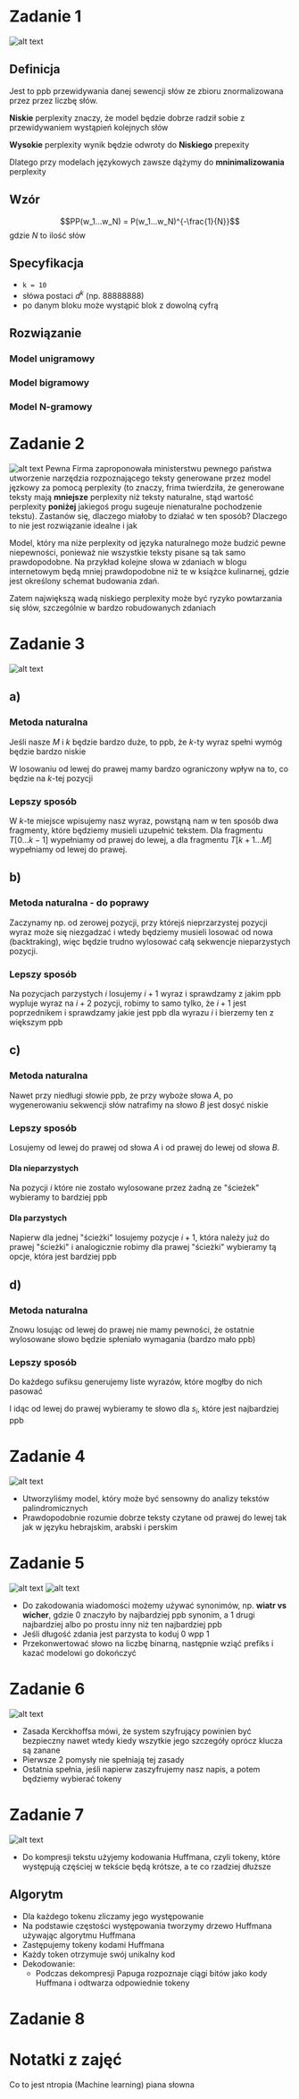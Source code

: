# Zadanie 1
![alt text](image.png)

## Definicja
Jest to ppb przewidywania danej sewencji słów ze zbioru znormalizowana przez przez liczbę słów.

**Niskie** perplexity znaczy, że model będzie dobrze radził sobie z przewidywaniem wystąpień kolejnych słów

**Wysokie** perplexity wynik będzie odwroty do **Niskiego** prepexity

Dlatego przy modelach językowych zawsze dążymy do **mninimalizowania** perplexity
## Wzór
$$PP(w_1...w_N) = P(w_1...w_N)^{-\frac{1}{N}}$$
gdzie $N$ to ilość słów

## Specyfikacja
- ```k = 10```
- słówa postaci $d^k$ (np. $88888888$) 
- po danym bloku może wystąpić blok z dowolną cyfrą

## Rozwiązanie

### Model unigramowy

### Model bigramowy

### Model N-gramowy

# Zadanie 2
![alt text](image-1.png)
Pewna Firma zaproponowała ministerstwu pewnego państwa utworzenie narzędzia rozpoznającego teksty generowane przez model jęzkowy za pomocą perplexity
(to znaczy, frima twierdziła, że generowane teksty mają **mniejsze** perplexity niż teksty naturalne, stąd wartość perplexity
**poniżej** jakiegoś progu sugeuje nienaturalne pochodzenie tekstu). Zastanów się, dlaczego miałoby
to działać w ten sposób? Dlaczego to nie jest rozwiązanie idealne i jak

Model, który ma niże perplexity od języka naturalnego może budzić pewne niepewności, ponieważ nie wszystkie teksty pisane są tak samo prawdopodobne. Na przykład kolejne słowa w zdaniach w blogu internetowym będą mniej prawdopodobne niż te w książce kulinarnej, gdzie jest określony schemat budowania zdań. 

Zatem największą wadą niskiego perplexity może być ryzyko powtarzania się słów, szczególnie w bardzo robudowanych zdaniach

# Zadanie 3
![alt text](image-2.png)

## a)
### Metoda naturalna
Jeśli nasze $M$ i $k$ będzie bardzo duże, to ppb, że $k$-ty wyraz spełni wymóg będzie bardzo niskie

W losowaniu od lewej do prawej mamy bardzo ograniczony wpływ na to, co będzie na $k$-tej pozycji

### Lepszy sposób 
W $k$-te miejsce wpisujemy nasz wyraz, powstąną nam w ten sposób dwa fragmenty, które będziemy musieli uzupełnić tekstem. Dla fragmentu $T[0...k-1]$ wypełniamy od prawej do lewej, a dla fragmentu $T[k+1...M]$ wypełniamy od lewej do prawej. 

## b)

### Metoda naturalna - do poprawy
Zaczynamy np. od zerowej pozycji, przy którejś nieprzarzystej pozycji wyraz może się niezgadzać i wtedy będziemy musieli losować od nowa (backtraking), więc będzie trudno wylosować całą sekwencje nieparzystych pozycji.


### Lepszy sposób
Na pozycjach parzystych $i$ losujemy $i+1$ wyraz i sprawdzamy z jakim ppb wypluje wyraz na $i+2$ pozycji, robimy to samo tylko, że $i+1$ jest poprzednikem i sprawdzamy jakie jest ppb dla wyrazu $i$ i bierzemy ten z większym ppb

## c) 

### Metoda naturalna 
Nawet przy niedługi słowie ppb, że przy wyboże słowa $A$, po wygenerowaniu sekwencji słów natrafimy na słowo $B$ jest dosyć niskie

### Lepszy sposób 
Losujemy od lewej do prawej od słowa $A$ i od prawej do lewej od słowa $B$.

#### Dla nieparzystych 
Na pozycji $i$ które nie zostało wylosowane przez żadną ze "ścieżek" wybieramy to bardziej ppb

#### Dla parzystych 
Napierw dla jednej "ścieżki" losujemy pozycje $i+1$, która należy już do prawej "ścieżki" i analogicznie robimy dla prawej "ścieżki" wybieramy tą opcje, która jest bardziej ppb

## d)

### Metoda naturalna
Znowu losując od lewej do prawej nie mamy pewności, że ostatnie wylosowane słowo będzie spłeniało wymagania (bardzo mało ppb)

### Lepszy sposób
Do każdego sufiksu generujemy liste wyrazów, które mogłby do nich pasować 

I idąc od lewej do prawej wybieramy te słowo dla $s_i$, które jest najbardziej ppb

# Zadanie 4
![alt text](image-3.png)
- Utworzyliśmy model, który może być sensowny do analizy tekstów palindromicznych
- Prawdopodobnie rozumie dobrze teksty czytane od prawej do lewej tak jak w języku hebrajskim, arabski i perskim 

# Zadanie 5
![alt text](image-4.png)
![alt text](image-5.png)

- Do zakodowania wiadomości możemy używać synonimów, 
np. **wiatr vs wicher**, gdzie $0$ znaczyło by najbardziej ppb synonim, a $1$ drugi najbardziej albo po prostu inny niż ten najbardziej ppb
- Jeśli długość zdania jest parzysta to koduj $0$ wpp $1$
- Przekonwertować słowo na liczbę binarną, następnie wziąć prefiks i kazać modelowi go dokończyć

# Zadanie 6
![alt text](image-6.png)
- Zasada Kerckhoffsa mówi, że system szyfrujący powinien być bezpieczny nawet wtedy kiedy wszytkie jego szczegóły oprócz klucza są zanane 
- Pierwsze 2 pomysły nie spełniają tej zasady
- Ostatnia spełnia, jeśli napierw zaszyfrujemy nasz napis, a potem będziemy wybierać tokeny

# Zadanie 7
![alt text](image-7.png)
- Do kompresji tekstu użyjemy kodowania Huffmana, czyli tokeny, które występują częściej w tekście będą krótsze, a te co rzadziej dłuższe

## Algorytm 
- Dla każdego tokenu zliczamy jego występowanie 
- Na podstawie częstości występowania tworzymy drzewo Huffmana używając algorytmu Huffmana
- Zastępujemy tokeny kodami Huffmana
- Każdy token otrzymuje swój unikalny kod
- Dekodowanie:
  - Podczas dekompresji Papuga rozpoznaje ciągi bitów jako kody Huffmana i odtwarza odpowiednie tokeny

# Zadanie 8


# Notatki z zajęć
Co to jest ntropia (Machine learning)
piana słowna